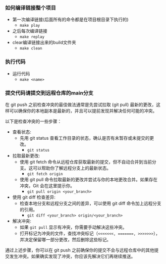 ### 如何编译链接整个项目

- 第一次编译链接(后面所有的命令都是在项目根目录下执行的)
  - ```make play```
- 之后每次编译链接
  - ```make replay```
- clear编译链接出来的build文件夹 
  - ```make clean```
  
### 执行代码

- 运行代码
  - ```make <name>```

### 提交代码请提交到远程仓库的main分支

在 git push 之前检查冲突的最佳做法通常是先尝试拉取 (git pull) 最新的更改，这样可以确保你的本地副本是最新的，并且可以提前发现并解决任何可能的冲突。

以下是检查冲突的一些步骤：

- 查看状态:
  - 先用 git status 查看工作目录的状态，确认是否有未暂存或未提交的更改。
    - ```git status```
- 拉取最新更改:
  - 使用 git fetch 命令从远程仓库获取最新的提交，但不自动合并到当前分支。这可以帮助你了解远程分支上的最新状态。
    - ```git fetch origin```
  - 使用 git pull 命令拉取最新的更改并尝试与你的本地更改合并。如果存在冲突，Git 会在这里提示你。
    - ```git pull origin <your_branch>```
- 使用 git diff 检查差异:
  - 检查本地分支和远程分支之间的差异，可以使用 git diff 命令加上远程分支的引用。
    - ```git diff <your_branch> origin/<your_branch>```
- 解决冲突:
  - 如果 ```git pull``` 显示有冲突，你需要手动解决这些冲突。
  - 打开标记为冲突的文件，查找冲突标记（```<<<<<<<, =======, >>>>>>>```），并决定保留哪一部分更改，然后删除这些标记。

通过上述步骤，你可以在 git push 之前确保你的提交不会与远程仓库中的其他提交发生冲突。如果确实发现了冲突，你应该先解决它们再继续推送。




